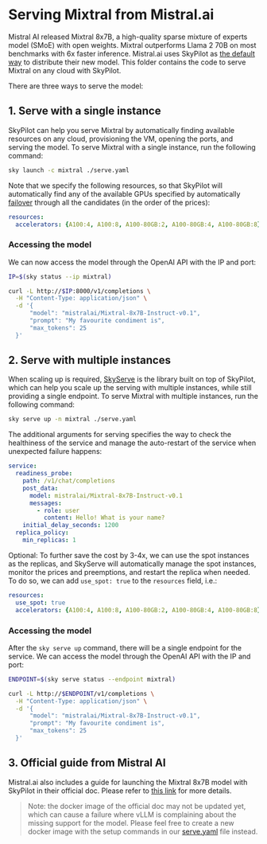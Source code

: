 # Serving Mixtral from Mistral.ai

Mistral AI released Mixtral 8x7B, a high-quality sparse mixture of experts model (SMoE) with open weights. Mixtral outperforms Llama 2 70B on most benchmarks with 6x faster inference. Mistral.ai uses SkyPilot as [the default way](https://docs.mistral.ai/self-deployment/skypilot) to distribute their new model. This folder contains the code to serve Mixtral on any cloud with SkyPilot. 

There are three ways to serve the model:

## 1. Serve with a single instance

SkyPilot can help you serve Mixtral by automatically finding available resources on any cloud, provisioning the VM, opening the ports, and serving the model. To serve Mixtral with a single instance, run the following command:

```bash
sky launch -c mixtral ./serve.yaml
```

Note that we specify the following resources, so that SkyPilot will automatically find any of the available GPUs specified by automatically [failover](https://skypilot.readthedocs.io/en/latest/examples/auto-failover.html) through all the candidates (in the order of the prices):

```yaml
resources:
  accelerators: {A100:4, A100:8, A100-80GB:2, A100-80GB:4, A100-80GB:8}
```

### Accessing the model

We can now access the model through the OpenAI API with the IP and port:

```bash
IP=$(sky status --ip mixtral)

curl -L http://$IP:8000/v1/completions \
  -H "Content-Type: application/json" \
  -d '{
      "model": "mistralai/Mixtral-8x7B-Instruct-v0.1",
      "prompt": "My favourite condiment is",
      "max_tokens": 25
  }'
```

## 2. Serve with multiple instances

When scaling up is required, [SkyServe](https://skypilot.readthedocs.io/en/latest/serving/sky-serve.html) is the library built on top of SkyPilot, which can help you scale up the serving with multiple instances, while still providing a single endpoint. To serve Mixtral with multiple instances, run the following command:

```bash
sky serve up -n mixtral ./serve.yaml
```

The additional arguments for serving specifies the way to check the healthiness of the service and manage the auto-restart of the service when unexpected failure happens:
```yaml
service:
  readiness_probe:
    path: /v1/chat/completions
    post_data:
      model: mistralai/Mixtral-8x7B-Instruct-v0.1
      messages:
        - role: user
          content: Hello! What is your name?
    initial_delay_seconds: 1200
  replica_policy:
    min_replicas: 1
```

Optional: To further save the cost by 3-4x, we can use the spot instances as the replicas, and SkyServe will automatically manage the spot instances, monitor the prices and preemptions, and restart the replica when needed.
To do so, we can add `use_spot: true` to the `resources` field, i.e.:
```yaml
resources:
  use_spot: true
  accelerators: {A100:4, A100:8, A100-80GB:2, A100-80GB:4, A100-80GB:8}
```

### Accessing the model

After the `sky serve up` command, there will be a single endpoint for the service. We can access the model through the OpenAI API with the IP and port:

```bash
ENDPOINT=$(sky serve status --endpoint mixtral)

curl -L http://$ENDPOINT/v1/completions \
  -H "Content-Type: application/json" \
  -d '{
      "model": "mistralai/Mixtral-8x7B-Instruct-v0.1",
      "prompt": "My favourite condiment is",
      "max_tokens": 25
  }'
```

## 3. Official guide from Mistral AI

Mistral.ai also includes a guide for launching the Mixtral 8x7B model with SkyPilot in their official doc. Please refer to [this link](https://docs.mistral.ai/self-deployment/skypilot) for more details.

> Note: the docker image of the official doc may not be updated yet, which can cause a failure where vLLM is complaining about the missing support for the model. Please feel free to create a new docker image with the setup commands in our [serve.yaml](./serve.yaml) file instead.
